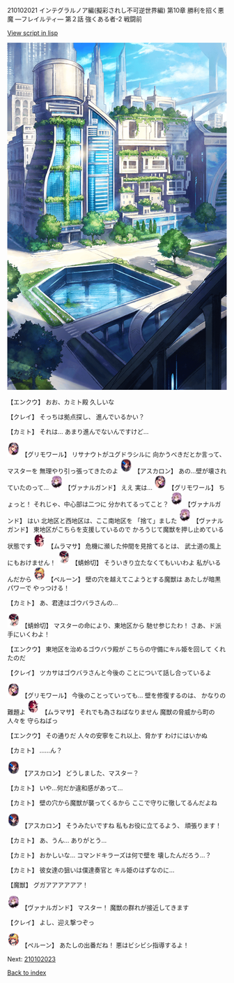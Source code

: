 210102021 インテグラルノア編(擬彩されし不可逆世界編) 第10章 勝利を招く悪魔 ―フレイルティ― 第２話 強くある者-2 戦闘前

[View script in lisp](../scripts/210102021.txt)

![in_city.png](../images/backgrounds/in_city.png)

【エンクウ】
おお、カミト殿
久しいな

【クレイ】
そっちは拠点探し、
進んでいるかい？

【カミト】
それは…
あまり進んでないんですけど…

<img src="../images/units/5501711.png" alt="5501711.png" height="34"/>
【グリモワール】
リサナウトがユグドラシルに
向かうべきだとか言って、マスターを
無理やり引っ張ってきたのよ

<img src="../images/units/5102311.png" alt="5102311.png" height="34"/>
【アスカロン】
あの…壁が壊されていたのって…

<img src="../images/units/5601111.png" alt="5601111.png" height="34"/>
【ヴァナルガンド】
ええ
実は…

<img src="../images/units/5501711.png" alt="5501711.png" height="34"/>
【グリモワール】
ちょっと！
それじゃ、中心部は二つに
分かれてるってこと？

<img src="../images/units/5601111.png" alt="5601111.png" height="34"/>
【ヴァナルガンド】
はい
北地区と西地区は、ここ南地区を
「捨て」ました

<img src="../images/units/5601111.png" alt="5601111.png" height="34"/>
【ヴァナルガンド】
東地区がこちらを支援しているので
かろうじて魔獣を押し止めている
状態です

<img src="../images/units/5102511.png" alt="5102511.png" height="34"/>
【ムラマサ】
危機に瀕した仲間を見捨てるとは、
武士道の風上にもおけません！

<img src="../images/units/3302411.png" alt="3302411.png" height="34"/>
【蜻蛉切】
そういきり立たなくてもいいわよ
私がいるんだから

<img src="../images/units/3200811.png" alt="3200811.png" height="34"/>
【ペルーン】
壁の穴を越えてこようとする魔獣は
あたしが暗黒パワーで
やっつける！

【カミト】
あ、君達はゴウバラさんの…

<img src="../images/units/3302411.png" alt="3302411.png" height="34"/>
【蜻蛉切】
マスターの命により、東地区から
馳せ参じたわ！
さあ、ド派手にいくわよ！

【エンクウ】
東地区を治めるゴウバラ殿が
こちらの守備にキル姫を回して
くれたのだ

【クレイ】
ツカサはゴウバラさんと今後の
ことについて話し合っているよ

<img src="../images/units/5501711.png" alt="5501711.png" height="34"/>
【グリモワール】
今後のことっていっても…
壁を修復するのは、
かなりの難題よ

<img src="../images/units/5102511.png" alt="5102511.png" height="34"/>
【ムラマサ】
それでも為さねばなりません
魔獣の脅威から町の人々を
守らねばっ

【エンクウ】
その通りだ
人々の安寧をこれ以上、脅かす
わけにはいかぬ

【カミト】
……ん？

<img src="../images/units/5102311.png" alt="5102311.png" height="34"/>
【アスカロン】
どうしました、マスター？

【カミト】
いや…何だか違和感があって…

【カミト】
壁の穴から魔獣が襲ってくるから
ここで守りに徹してるんだよね

<img src="../images/units/5102311.png" alt="5102311.png" height="34"/>
【アスカロン】
そうみたいですね
私もお役に立てるよう、
頑張ります！

【カミト】
あ、うん…
ありがとう…

【カミト】
おかしいな…
コマンドキラーズは何で壁を
壊したんだろう…？

【カミト】
彼女達の狙いは僕達奏官と
キル姫のはずなのに…

【魔獣】
グガアアアアアア！

<img src="../images/units/5601111.png" alt="5601111.png" height="34"/>
【ヴァナルガンド】
マスター！
魔獣の群れが接近してきます

【クレイ】
よし、迎え撃つぞっ

<img src="../images/units/3200811.png" alt="3200811.png" height="34"/>
【ペルーン】
あたしの出番だね！
悪はビシビシ指導するよ！

Next: [210102023](210102023.md)

[Back to index](index.md)
